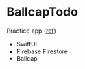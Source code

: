 # BallcapTodo

Practice app ([ref](https://qiita.com/1amageek/items/13bb2a08917653e451ce))

- SwiftUI
- Firebase Firestore
- Ballcap
